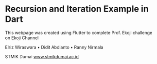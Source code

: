 # Recursion and Iteration Example in Dart

This webpage was created using Flutter to complete Prof. Ekoji challenge on Ekoji Channel


Elriz Wiraswara • Didit Abdianto • Ranny Nirmala

STMIK Dumai
www.stmikdumai.ac.id

